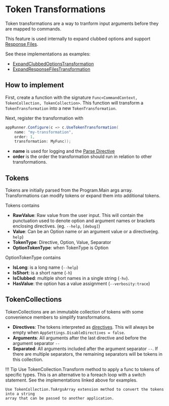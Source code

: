 # Token Transformations

Token transformations are a way to tranform input arguments before they are mapped to commands.

This feature is used internally to expand clubbed options and support [Response Files](../Middleware/response-files.md).

See these implementations as examples:

  * [ExpandClubbedOptionsTransformation](https://github.com/bilal-fazlani/commanddotnet/blob/beta-v3/master/CommandDotNet/Tokens/ExpandClubbedOptionsTransformation.cs)
  * [ExpandResponseFilesTransformation](https://github.com/bilal-fazlani/commanddotnet/blob/beta-v3/master/CommandDotNet/Tokens/ExpandResponseFilesTransformation.cs)

## How to implement

First, create a function with the signature `Func<CommandContext, TokenCollection, TokenCollection>`.
This function will transform a `TokenTransformation` into a new `TokenTransformation`.

Next, register the transformation with 

```c#
appRunner.Configure(c => c.UseTokenTransformation(
    name: "my-transformation", 
    order: 1, 
    transformation: MyFunc));
```

* __name__ is used for logging and the [Parse Directive](../../../directives)
* __order__ is the order the transformation should run in relation to other transformations.

## Tokens

Tokens are initially parsed from the Program.Main args array. Transformations can modify tokens or expand them into additional tokens.

Tokens contains

* __RawValue__: Raw value from the user input. This will contain the punctuation used to denote option and argument names or brackets enclosing directives. (eg. `--help`, `[debug]`)
* __Value__: Can be an Option name or an argument value or a directive(eg. `help`) 
* __TokenType__: Directive, Option, Value, Separator
* __OptionTokenType__: when TokenType is Option

OptionTokenType contains

* __IsLong__: is a long name (`--help`)
* __IsShort__: is a short name (`-h`)
* __IsClubbed__: multiple short names in a single string (`-hv`).
* __HasValue__: the option has a value assignment (`--verbosity:trace`)

## TokenCollections

TokenCollections are an immutable collection of tokens with some convenience members to simplify transformations.

* __Directives__: The tokens interpreted as [directives](../Extras/directives.md). This will always be empty when `AppSettings.DisableDirectives = false`.
* __Arguments__: All arguments after the last directive and before the argument separator `--`
* __Separated__: All arguments included after the argument separator  `--`. If there are multiple separators, the remaining separators will be tokens in this collection.


!!! Tip
    Use TokenCollection.Transform method to apply a func to tokens of specific types. 
    This is an alternative to a foreach loop with a switch statement.
    See the implementations linked above for examples.

    Use TokenCollection.ToArgsArray extension method to convert the tokens into a string
    array that can be passed to another application.